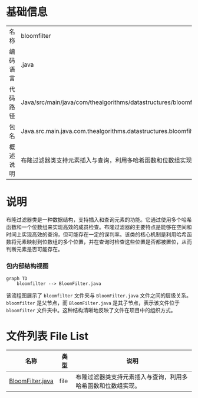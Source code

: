 # 基础信息

|      |      |
|------|------|
| 名称 | bloomfilter |
| 编码语言 | .java |
| 代码路径 | Java/src/main/java/com/thealgorithms/datastructures/bloomfilter |
| 包名 | Java.src.main.java.com.thealgorithms.datastructures.bloomfilter |
| 概述说明 | 布隆过滤器类支持元素插入与查询，利用多哈希函数和位数组实现。 |

# 说明

布隆过滤器类是一种数据结构，支持插入和查询元素的功能。它通过使用多个哈希函数和一个位数组来实现高效的成员检查。布隆过滤器的主要特点是能够在空间和时间上实现高效的查询，但可能存在一定的误判率。该类的核心机制是利用哈希函数将元素映射到位数组的多个位置，并在查询时检查这些位置是否都被置位，从而判断元素是否可能存在。


### 包内部结构视图

```mermaid
graph TD
    bloomfilter --> BloomFilter.java
```

该流程图展示了 `bloomfilter` 文件夹与 `BloomFilter.java` 文件之间的层级关系。`bloomfilter` 是父节点，而 `BloomFilter.java` 是其子节点，表示该文件位于 `bloomfilter` 文件夹中。这种结构清晰地反映了文件在项目中的组织方式。

# 文件列表 File List

| 名称   | 类型  | 说明 |
|-------|------|-------------|
| [BloomFilter.java](BloomFilter.md) | file | 布隆过滤器类支持元素插入与查询，利用多哈希函数和位数组实现。 |


